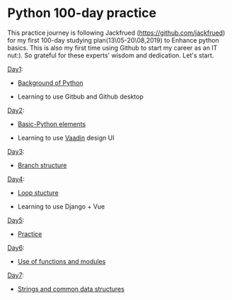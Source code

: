 # Python 100-day practice

This practice journey is following Jackfrued (https://github.com/jackfrued) for my first 100-day studying plan(13\05-20\08,2019) to Enhance python basics. This is also my first time using Github to start my career as an IT nut:). So grateful for these experts' wisdom and dedication. Let's start.

[Day1](https://github.com/fxyfeier/Python-100-day-practice/tree/master/Day01):

* [Background of Python](https://github.com/fxyfeier/Python-100-day-practice/blob/master/Day01/Day1.md)  

* Learning to use Gitbub and Github desktop

[Day2](https://github.com/fxyfeier/Python-100-day-practice/tree/master/Day02):

* [Basic-Python elements](https://github.com/fxyfeier/Python-100-day-practice/blob/master/Day02/Day02.md)  

* Learning to use [Vaadin](https://vaadin.com/designer) design UI

[Day3](https://github.com/fxyfeier/Python-100-day-practice/tree/master/Day03):

* [Branch structure](https://github.com/fxyfeier/Python-100-day-practice/blob/master/Day03/Day03.md)  


[Day4](https://github.com/fxyfeier/Python-100-day-practice/tree/master/Day04):

* [Loop stucture](https://github.com/fxyfeier/Python-100-day-practice/blob/master/Day04/Day04.md)  

* Learning to use Django + Vue


[Day5](https://github.com/fxyfeier/Python-100-day-practice/tree/master/Day05):

* [Practice](https://github.com/fxyfeier/Python-100-day-practice/blob/master/Day04/Day05.md)  


[Day6](https://github.com/fxyfeier/Python-100-day-practice/tree/master/Day06):

* [Use of functions and modules](https://github.com/fxyfeier/Python-100-day-practice/blob/master/Day06/Day06.md)  


[Day7](https://github.com/fxyfeier/Python-100-day-practice/tree/master/Day07):

* [Strings and common data structures](https://github.com/fxyfeier/Python-100-day-practice/blob/master/Day04/Day07.md)  
